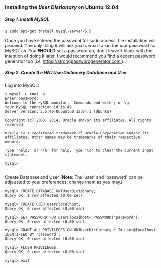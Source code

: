 ### Installing the *User Distionary* on Ubuntu 12.04

##### Step 1. Install MySQL

```
$ sudo apt-get install mysql-server-5.5
```

Once you have entered the password for sudo access, the installation will 
proceed. The only thing it will ask you is what to set the root password for 
MySQL as. You **SHOULD** set a password up, don’t leave it blank with the intention 
of doing it later. I would recommend you find a decent password generator too
(i.e. https://strongpasswordgenerator.com/).

##### Step 2. Create the HNTUserDictionary Database and User 

Log into MySQL:

```
$ mysql -u root -p
Enter password: 
Welcome to the MySQL monitor.  Commands end with ; or \g.
Your MySQL connection id is 49
Server version: 5.5.40-0ubuntu0.12.04.1 (Ubuntu)

Copyright (c) 2000, 2014, Oracle and/or its affiliates. All rights reserved.

Oracle is a registered trademark of Oracle Corporation and/or its
affiliates. Other names may be trademarks of their respective
owners.

Type 'help;' or '\h' for help. Type '\c' to clear the current input statement.

mysql> 


```

Create Database and User (**Note**: The 'user' and 'password' can be adjausted to your preferences, change them as you may.)

```
mysql> CREATE DATABASE HNTUserDictionary;
Query OK, 1 row affected (0.00 sec)

mysql> CREATE USER user@localhost;
Query OK, 0 rows affected (0.00 sec)

mysql> SET PASSWORD FOR user@localhost= PASSWORD("password");
Query OK, 0 rows affected (0.00 sec)

mysql> GRANT ALL PRIVILEGES ON HNTUserDictionary.* TO user@localhost IDENTIFIED BY 'password';
Query OK, 0 rows affected (0.00 sec)

mysql> FLUSH PRIVILEGES;
Query OK, 0 rows affected (0.00 sec)

mysql> exit
```




 
